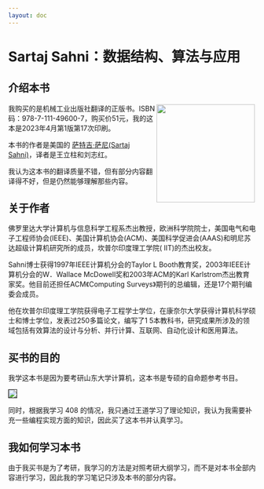 ```yaml
---
layout: doc
---
```


# Sartaj Sahni：数据结构、算法与应用

## 介绍本书

<img src="https://mysite-bucket.oss-cn-wulanchabu.aliyuncs.com/avator/%E6%95%B0%E6%8D%AE%E7%BB%93%E6%9E%84%E3%80%81%E7%AE%97%E6%B3%95%E4%B8%8E%E5%BA%94%E7%94%A8.png?x-oss-process=style/small_size_rule" style="width: 200px;padding: 2px; float:right">

我购买的是机械工业出版社翻译的正版书。ISBN码：978-7-111-49600-7，购买价51元，我的这本是2023年4月第1版第17次印刷。

本书的作者是美国的 [萨特吉·萨尼(Sartaj Sahni)](https://www.cise.ufl.edu/~sahni/)，译者是王立柱和刘志红。

我认为这本书的翻译质量不错，但有部分内容翻译得不好，但是仍然能够理解那些内容。

## 关于作者

佛罗里达大学计算机与信息科学工程系杰出教授，欧洲科学院院士，美国电气和电子工程师协会(IEEE)、美国计算机协会(ACM)、美国科学促进会(AAAS)和明尼苏达超级计算机研究所的成员，坎普尔印度理工学院( lIT)的杰出校友。

Sahni博士获得1997年IEEE计算机分会的Taylor L Booth教育奖，2003年IEEE计算机分会的W．Wallace McDowell奖和2003年ACM的Karl Karlstrom杰出教育家奖。他目前还担任ACM《Computing Surveys》期刊的总编辑，还是17个期刊编委会成员。

他在坎普尔印度理工学院获得电子工程学士学位，在康奈尔大学获得计算机科学硕士和博士学位，发表过250多篇论文，编写了1 5本教科书，研究成果所涉及的领域包括有效算法的设计与分析、并行计算、互联网、自动化设计和医用算法。

## 买书的目的

我学这本书是因为要考研山东大学计算机，这本书是专硕的自命题参考书目。

<img src="https://mysite-bucket.oss-cn-wulanchabu.aliyuncs.com/tech_blog_img/%E5%B1%B1%E5%A4%A7832%E6%95%B0%E6%8D%AE%E7%BB%93%E6%9E%84%E5%8F%82%E8%80%83%E6%96%87%E7%8C%AE.png?x-oss-process=style/small_size_rule" style="border: 1px solid">

同时，根据我学习 408 的情况，我只通过王道学习了理论知识，我认为我需要补充一些编程实现方面的知识，因此买了这本书并认真学习。

## 我如何学习本书

由于我买书是为了考研，我学习的方法是对照考研大纲学习，而不是对本书全部内容进行学习，因此我的学习笔记只涉及本书的部分内容。
